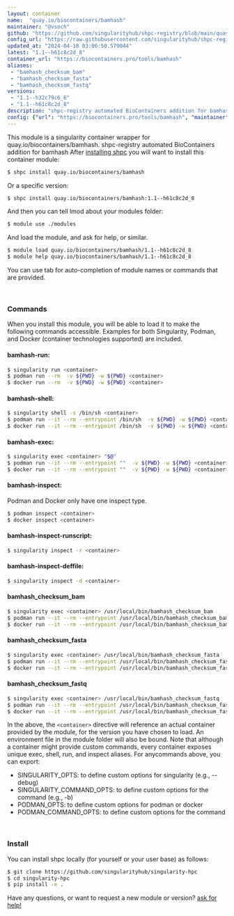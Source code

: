 ```yaml
---
layout: container
name:  "quay.io/biocontainers/bamhash"
maintainer: "@vsoch"
github: "https://github.com/singularityhub/shpc-registry/blob/main/quay.io/biocontainers/bamhash/container.yaml"
config_url: "https://raw.githubusercontent.com/singularityhub/shpc-registry/main/quay.io/biocontainers/bamhash/container.yaml"
updated_at: "2024-04-18 03:06:50.579044"
latest: "1.1--h61c8c2d_8"
container_url: "https://biocontainers.pro/tools/bamhash"
aliases:
 - "bamhash_checksum_bam"
 - "bamhash_checksum_fasta"
 - "bamhash_checksum_fastq"
versions:
 - "1.1--h32c79c6_6"
 - "1.1--h61c8c2d_8"
description: "shpc-registry automated BioContainers addition for bamhash"
config: {"url": "https://biocontainers.pro/tools/bamhash", "maintainer": "@vsoch", "description": "shpc-registry automated BioContainers addition for bamhash", "latest": {"1.1--h61c8c2d_8": "sha256:e7345e46be2400fc59a2b61e22595d16545c17a77d12840ccdf18f738cce0c55"}, "tags": {"1.1--h32c79c6_6": "sha256:d0b26d96a0026731feaa4351ebd5e4791f0aebe5836141d8702307f895627ae9", "1.1--h61c8c2d_8": "sha256:e7345e46be2400fc59a2b61e22595d16545c17a77d12840ccdf18f738cce0c55"}, "docker": "quay.io/biocontainers/bamhash", "aliases": {"bamhash_checksum_bam": "/usr/local/bin/bamhash_checksum_bam", "bamhash_checksum_fasta": "/usr/local/bin/bamhash_checksum_fasta", "bamhash_checksum_fastq": "/usr/local/bin/bamhash_checksum_fastq"}}
---
```


This module is a singularity container wrapper for quay.io/biocontainers/bamhash.
shpc-registry automated BioContainers addition for bamhash
After [installing shpc](#install) you will want to install this container module:


```bash
$ shpc install quay.io/biocontainers/bamhash
```

Or a specific version:

```bash
$ shpc install quay.io/biocontainers/bamhash:1.1--h61c8c2d_8
```

And then you can tell lmod about your modules folder:

```bash
$ module use ./modules
```

And load the module, and ask for help, or similar.

```bash
$ module load quay.io/biocontainers/bamhash/1.1--h61c8c2d_8
$ module help quay.io/biocontainers/bamhash/1.1--h61c8c2d_8
```

You can use tab for auto-completion of module names or commands that are provided.

<br>

### Commands

When you install this module, you will be able to load it to make the following commands accessible.
Examples for both Singularity, Podman, and Docker (container technologies supported) are included.

#### bamhash-run:

```bash
$ singularity run <container>
$ podman run --rm  -v ${PWD} -w ${PWD} <container>
$ docker run --rm  -v ${PWD} -w ${PWD} <container>
```

#### bamhash-shell:

```bash
$ singularity shell -s /bin/sh <container>
$ podman run --it --rm --entrypoint /bin/sh  -v ${PWD} -w ${PWD} <container>
$ docker run --it --rm --entrypoint /bin/sh  -v ${PWD} -w ${PWD} <container>
```

#### bamhash-exec:

```bash
$ singularity exec <container> "$@"
$ podman run --it --rm --entrypoint ""  -v ${PWD} -w ${PWD} <container> "$@"
$ docker run --it --rm --entrypoint ""  -v ${PWD} -w ${PWD} <container> "$@"
```

#### bamhash-inspect:

Podman and Docker only have one inspect type.

```bash
$ podman inspect <container>
$ docker inspect <container>
```

#### bamhash-inspect-runscript:

```bash
$ singularity inspect -r <container>
```

#### bamhash-inspect-deffile:

```bash
$ singularity inspect -d <container>
```


#### bamhash_checksum_bam

```bash
$ singularity exec <container> /usr/local/bin/bamhash_checksum_bam
$ podman run --it --rm --entrypoint /usr/local/bin/bamhash_checksum_bam   -v ${PWD} -w ${PWD} <container> -c " $@"
$ docker run --it --rm --entrypoint /usr/local/bin/bamhash_checksum_bam   -v ${PWD} -w ${PWD} <container> -c " $@"
```


#### bamhash_checksum_fasta

```bash
$ singularity exec <container> /usr/local/bin/bamhash_checksum_fasta
$ podman run --it --rm --entrypoint /usr/local/bin/bamhash_checksum_fasta   -v ${PWD} -w ${PWD} <container> -c " $@"
$ docker run --it --rm --entrypoint /usr/local/bin/bamhash_checksum_fasta   -v ${PWD} -w ${PWD} <container> -c " $@"
```


#### bamhash_checksum_fastq

```bash
$ singularity exec <container> /usr/local/bin/bamhash_checksum_fastq
$ podman run --it --rm --entrypoint /usr/local/bin/bamhash_checksum_fastq   -v ${PWD} -w ${PWD} <container> -c " $@"
$ docker run --it --rm --entrypoint /usr/local/bin/bamhash_checksum_fastq   -v ${PWD} -w ${PWD} <container> -c " $@"
```



In the above, the `<container>` directive will reference an actual container provided
by the module, for the version you have chosen to load. An environment file in the
module folder will also be bound. Note that although a container
might provide custom commands, every container exposes unique exec, shell, run, and
inspect aliases. For anycommands above, you can export:

 - SINGULARITY_OPTS: to define custom options for singularity (e.g., --debug)
 - SINGULARITY_COMMAND_OPTS: to define custom options for the command (e.g., -b)
 - PODMAN_OPTS: to define custom options for podman or docker
 - PODMAN_COMMAND_OPTS: to define custom options for the command

<br>

### Install

You can install shpc locally (for yourself or your user base) as follows:

```bash
$ git clone https://github.com/singularityhub/singularity-hpc
$ cd singularity-hpc
$ pip install -e .
```

Have any questions, or want to request a new module or version? [ask for help!](https://github.com/singularityhub/singularity-hpc/issues)